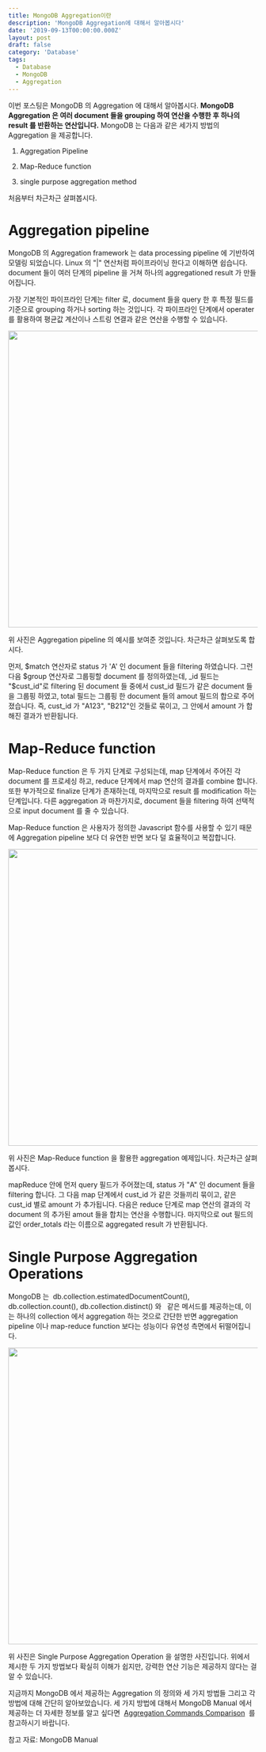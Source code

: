 ```yaml
---
title: MongoDB Aggregation이란
description: 'MongoDB Aggregation에 대해서 알아봅시다'
date: '2019-09-13T00:00:00.000Z'
layout: post
draft: false
category: 'Database'
tags:
  - Database
  - MongoDB
  - Aggregation
---
```


이번 포스팅은 MongoDB 의 Aggregation 에 대해서 알아봅시다. **MongoDB Aggregation 은 여러 document 들을 grouping 하여 연산을 수행한 후 하나의 result 를 반환하는 연산입니다.** MongoDB 는 다음과 같은 세가지 방법의 Aggregation 을 제공합니다.

1. Aggregation Pipeline

2. Map-Reduce function

3. single purpose aggregation method

처음부터 차근차근 살펴봅시다.

# Aggregation pipeline

MongoDB 의 Aggregation framework 는 data processing pipeline 에 기반하여 모델링 되었습니다. Linux 의 "|" 연산처럼 파이프라이닝 한다고 이해하면 쉽습니다. document 들이 여러 단계의 pipeline 을 거쳐 하나의 aggregationed result 가 만들어집니다.

가장 기본적인 파이프라인 단계는 filter 로, document 들을 query 한 후 특정 필드를 기준으로 grouping 하거나 sorting 하는 것입니다. 각 파이프라인 단계에서 operater 를 활용하여 평균값 계산이나 스트링 연결과 같은 연산을 수행할 수 있습니다.

<img width="600" src="https://k.kakaocdn.net/dn/cSwl5T/btqtZNkK1AR/F6uJpC6kTSjQRQ1nRs7hG0/tfile.svg" alt="" />

위 사진은 Aggregation pipeline 의 예시를 보여준 것입니다. 차근차근 살펴보도록 합시다.

먼저, $match 연산자로 status 가 'A' 인 document 들을 filtering 하였습니다. 그런 다음 $group 연산자로 그룹핑할 document 를 정의하였는데, \_id 필드는 "\$cust_id"로 filtering 된 document 들 중에서 cust_id 필드가 같은 document 들을 그룹핑 하였고, total 필드는 그룹핑 한 document 들의 amout 필드의 합으로 주어졌습니다. 즉, cust_id 가 "A123", "B212"인 것들로 묶이고, 그 안에서 amount 가 합해진 결과가 반환됩니다.

# Map-Reduce function

Map-Reduce function 은 두 가지 단계로 구성되는데, map 단계에서 주어진 각 document 를 프로세싱 하고, reduce 단계에서 map 연산의 결과를 combine 합니다. 또한 부가적으로 finalize 단계가 존재하는데, 마지막으로 result 를 modification 하는 단계입니다. 다른 aggregation 과 마찬가지로, document 들을 filtering 하여 선택적으로 input document 를 줄 수 있습니다.

Map-Reduce function 은 사용자가 정의한 Javascript 함수를 사용할 수 있기 때문에 Aggregation pipeline 보다 더 유연한 반면 보다 덜 효율적이고 복잡합니다.

<img width="600" src="https://k.kakaocdn.net/dn/dqfMrx/btqt0TR7yRi/kd8q2x4zo2yRVIsAKTLWVK/tfile.svg" alt="" />

위 사진은 Map-Reduce function 을 활용한 aggregation 예제입니다. 차근차근 살펴봅시다.

mapReduce 안에 먼저 query 필드가 주어졌는데, status 가 "A" 인 document 들을 filtering 합니다. 그 다음 map 단계에서 cust_id 가 같은 것들끼리 묶이고, 같은 cust_id 별로 amount 가 추가됩니다. 다음은 reduce 단계로 map 연산의 결과의 각 document 의 추가된 amout 들을 합치는 연산을 수행합니다. 마지막으로 out 필드의 값인 order_totals 라는 이름으로 aggregated result 가 반환됩니다.

# Single Purpose Aggregation Operations

MongoDB 는  db.collection.estimatedDocumentCount(), db.collection.count(), db.collection.distinct() 와   같은 메서드를 제공하는데, 이는 하나의 collection 에서 aggregation 하는 것으로 간단한 반면 aggregation pipeline 이나 map-reduce function 보다는 성능이다 유연성 측면에서 뒤떨어집니다.

<img width="600" src="https://k.kakaocdn.net/dn/m9mxQ/btqtYZssFsw/KZm9nNsQYGkkXfYXbOp0K1/tfile.svg" alt="" />

위 사진은 Single Purpose Aggregation Operation 을 설명한 사진입니다. 위에서 제시한 두 가지 방법보다 확실히 이해가 쉽지만, 강력한 연산 기능은 제공하지 않다는 걸 알 수 있습니다.

지금까지 MongoDB 에서 제공하는 Aggregation 의 정의와 세 가지 방법들 그리고 각 방법에 대해 간단히 알아보았습니다. 세 가지 방법에 대해서 MongoDB Manual 에서 제공하는 더 자세한 정보를 알고 싶다면  [Aggregation Commands Comparison](https://docs.mongodb.com/manual/reference/aggregation-commands-comparison/)  를 참고하시기 바랍니다.

참고 자료: MongoDB Manual
